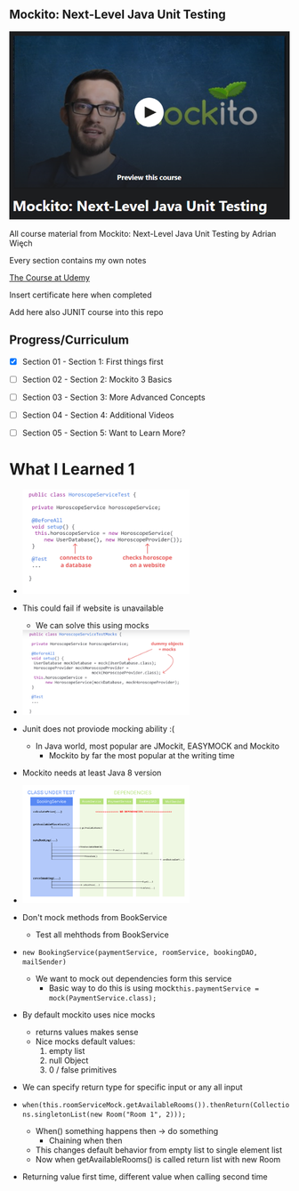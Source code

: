 ## Mockito: Next-Level Java Unit Testing

![Mockito](pic.jpg)

All course material from Mockito: Next-Level Java Unit Testing by Adrian Więch

Every section contains my own notes

[The Course at Udemy](https://www.udemy.com/course/mockito3/)   

Insert certificate here when completed


Add here also JUNIT course into this repo
## Progress/Curriculum


- [x] Section 01 - Section 1: First things first
- [ ] Section 02 - Section 2: Mockito 3 Basics
- [ ] Section 03 - Section 3: More Advanced Concepts
- [ ] Section 04 - Section 4: Additional Videos
- [ ] Section 05 - Section 5: Want to Learn More?



# What I Learned 1

- <img src="NeedForMockito.PNG" alt="alt text" width="300"/>

- This could fail if website is unavailable
	- We can solve this using mocks
- <img src="mock.PNG" alt="alt text" width="300"/>
- Junit does not proviode mocking ability :(
	- In Java world, most popular are JMockit, EASYMOCK and Mockito
		- Mockito by far the most popular at the writing time
- Mockito needs at least Java 8 version
- <img src="class_diagram.png" alt="alt text" width="300"/>
- Don't mock methods from BookService
	- Test all mehthods from BookService
- ``new BookingService(paymentService, roomService, bookingDAO, mailSender)``
	- We want to mock out dependencies form this service
		- Basic way to do this is using mock``this.paymentService = mock(PaymentService.class);``
- By default mockito uses nice mocks
	- returns values makes sense
	- Nice mocks default values:
		1. empty list
		2. null Object
		3. 0 / false primitives
- We can specify return type for specific input or any all input
- `when(this.roomServiceMock.getAvailableRooms()).thenReturn(Collections.singletonList(new Room("Room 1", 2)));`
	- When() something happens then -> do something
		- Chaining when then
	- This changes default behavior from empty list to single element list
	- Now when getAvailableRooms() is called return list with new Room 
- Returning value first time, different value when calling second time